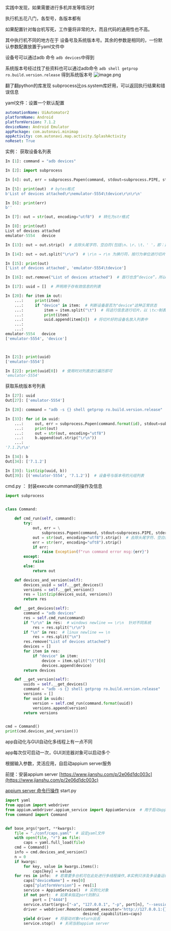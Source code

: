 实践中发现，如果需要进行多机并发等情况时

执行机五花八门，各型号，各版本都有

如果配置针对每台机写死，工作量将非常的大，而且代码的通用性也不高。

其中执行机不同的地方在于 设备号及系统版本号。其余的参数是相同的，一份默认参数配置放置于yaml文件中

设备号可以通过adb 命令 `adb devices`中得到

系统版本号经过找了些资料也可以通过adb命令 `adb shell getprop ro.build.version.release` 得到系统版本号
![image.png](https://upload-images.jianshu.io/upload_images/20499241-a426fbad17b2df90.png?imageMogr2/auto-orient/strip%7CimageView2/2/w/1240)

翻了翻python的库发现 subprocess比os.system库好用，可以返回执行结果和错误信息

yaml文件：设置一个默认配置
```yaml
automationName: UiAutomator2
platformName: Android
platformVersion: 7.1.2
deviceName: Android Emulator
appPackage: com.autonavi.minimap
appActivity: com.autonavi.map.activity.SplashActivity
noReset: True
```
实例：
获取设备名列表
```python
In [1]: command = "adb devices"

In [2]: import subprocess

In [4]: out, err = subprocess.Popen(command, stdout=subprocess.PIPE, stderr=subprocess.PIPE, shell=True).communicate()

In [5]: print(out)  # bytes格式
b'List of devices attached\r\nemulator-5554\tdevice\r\n\r\n'

In [6]: print(err)
b''

In [7]: out = str(out, encoding="utf8")  # 转化为str格式

In [8]: print(out)
List of devices attached
emulator-5554   device

In [13]: out = out.strip()  # 去除头尾字符、空白符(包括\n、\r、\t、' '，即：换行、回车、制表符、空格)

In [14]: out = out.split("\r\n")  # \r\n → r\n 为换行符，按行为单位进行切片

In [15]: print(out)
['List of devices attached', 'emulator-5554\tdevice']

In [16]: out.remove("List of devices attached")  # 首行也含“device”，所以去除干扰信息

In [17]: uuid = []  # 声明用于存有效信息的列表

In [20]: for item in out:
    ...:     print(item)
    ...:     if "device" in item:  # 判断设备是否为"device"这种正常状态
    ...:         item = item.split("\t")  # 将这行信息进行切片，以 \t👉制表符为单位
    ...:         print(item)
    ...:         uuid.append(item[0])  # 将切片好的设备名放入列表中
    ...: 
    ...: 
emulator-5554   device
['emulator-5554', 'device']



In [21]: print(uuid)
['emulator-5554']

In [22]: print(uuid[0])  # 使用时对列表进行遍历即可
'emulator-5554'
```
获取系统版本号列表
```python
In [27]: uuid
Out[27]: ['emulator-5554']

In [28]: command = "adb -s {} shell getprop ro.build.version.release"  # 通过指定设备号获取系统版本

In [33]: for id in uuid:
    ...:     out, err = subprocess.Popen(command.format(id), stdout=subprocess.PIPE, stderr=subprocess.PIPE, shell=True).communicate()
    ...:     print(out)
    ...:     out = str(out, encoding="utf8")
    ...:     b.append(out.strip("\r\n"))
    ...: 
'7.1.2\r\n'

In [34]: b
Out[34]: ['7.1.2']

In [39]: list(zip(uuid, b))
Out[39]: [('emulator-5554', '7.1.2')]  # 设备号与版本号的元组列表
```
cmd.py ： 封装execute command的操作及信息
```python
import subprocess


class Command:

    def cmd_run(self, command):
        try:
            out, err = \
                subprocess.Popen(command, stdout=subprocess.PIPE, stderr=subprocess.PIPE, shell=True).communicate()
            out = str(out, encoding="utf8").strip()  # 去除头尾字符、空白符(包括\n、\r、\t、' '，即：换行、回车、制表符、空格)
            err = str(err, encoding="uft8").strip()
            if err:
                raise Exception(f"run command error msg:{err}")
        except:
            raise
        else:
            return out

    def devices_and_version(self):
        devices_uuid = self.__get_devices()
        versions = self.__get_version()
        res = list(zip(devices_uuid, versions))
        return res

    def __get_devices(self):
        command = "adb devices"
        res = self.cmd_run(command)
        if "\r\n" in res:  # windows newline == \r\n  针对不同系统
            res = res.split("\r\n")
        if "\n" in res:  # linux newline == \n
            res = res.split("\n")
        res.remove("List of devices attached")
        devices = []
        for item in res:
            if "device" in item:
                device = item.split("\t")[0]
                devices.append(device)
        return devices

    def __get_version(self):
        uuids = self.__get_devices()
        command = "adb -s {} shell getprop ro.build.version.release"
        versions = []
        for uuid in uuids:
            version = self.cmd_run(command.format(uuid))
            versions.append(version)
        return versions


cmd = Command()
print(cmd.devices_and_version())
```
app自动化与GUI自动化多线程上有一点不同

app每次仅可启动一次，GUI浏览器对象可以启动多个

根据输入参数，灵活应用，自启动appium server服务

前提：安装appium server [https://www.jianshu.com/p/2e06d1dc003c](https://www.jianshu.com/p/2e06d1dc003c)

[appium server 命令行操作](https://appium.io/docs/en/writing-running-appium/server-args/)
start.py
```python
import yaml
from appium import webdriver
from appium.webdriver.appium_service import AppiumService  # 用于启动appium server
from command import Command


def base_args(*port, **kwargs):
    file = "./conf/caps.yaml"  # 设定yaml文件
    with open(file, "r") as file:
        caps = yaml.full_load(file)
    cmd = Command()
    info = cmd.devices_and_version()
    n = 0
    if kwargs:
        for key, value in kwargs.items():
            caps[key] = value
    for res in info:  # 若需要多台机可在此处进行多线程操作,本实例只涉及多设备运行
        caps["deviceName"] = res[0]
        caps["platformVersion"] = res[1]
        service = AppiumService()  # 实例化对象
        if not port:  # 如果未指定port则默认
            port = ["4444"]
        service.start(args=["-a", "127.0.0.1", "-p", port[n], "--session-override"], timeout_ms=2000)  # 启动appium server 本来此处打算自己写的 后来发现appium库已经提供方法
        driver = webdriver.Remote(command_executor='http://127.0.0.1:{}/wd/hub'.format(port[n]),
                                  desired_capabilities=caps)
        yield driver  # 将驱动对象return出去
        service.stop()  # 关闭当前appium server
```